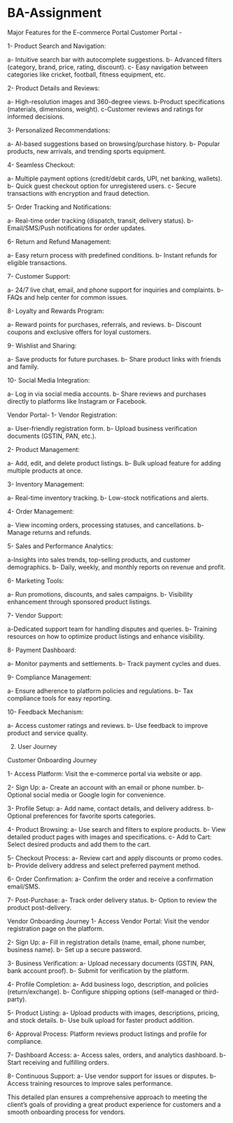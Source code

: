 # BA-Assignment

Major Features for the E-commerce Portal
Customer Portal - 

1- Product Search and Navigation:

a- Intuitive search bar with autocomplete suggestions.
b- Advanced filters (category, brand, price, rating, discount).
c- Easy navigation between categories like cricket, football, fitness equipment, etc.

2- Product Details and Reviews:

a- High-resolution images and 360-degree views.
b-Product specifications (materials, dimensions, weight).
c-Customer reviews and ratings for informed decisions.
   
3- Personalized Recommendations:

a- AI-based suggestions based on browsing/purchase history.
b- Popular products, new arrivals, and trending sports equipment.

4- Seamless Checkout:

a- Multiple payment options (credit/debit cards, UPI, net banking, wallets).
b- Quick guest checkout option for unregistered users.
c- Secure transactions with encryption and fraud detection.

5- Order Tracking and Notifications:

a- Real-time order tracking (dispatch, transit, delivery status).
b- Email/SMS/Push notifications for order updates.

6- Return and Refund Management:

a- Easy return process with predefined conditions.
b- Instant refunds for eligible transactions.

7- Customer Support:

a- 24/7 live chat, email, and phone support for inquiries and complaints.
b- FAQs and help center for common issues.

8- Loyalty and Rewards Program:

a- Reward points for purchases, referrals, and reviews.
b- Discount coupons and exclusive offers for loyal customers.

9- Wishlist and Sharing:

a- Save products for future purchases.
b- Share product links with friends and family.

10- Social Media Integration:

a- Log in via social media accounts.
b- Share reviews and purchases directly to platforms like Instagram or Facebook.

Vendor Portal- 
1- Vendor Registration:

a- User-friendly registration form.
b- Upload business verification documents (GSTIN, PAN, etc.).

2- Product Management:

a- Add, edit, and delete product listings.
b- Bulk upload feature for adding multiple products at once.

3- Inventory Management:

a- Real-time inventory tracking.
b- Low-stock notifications and alerts.

4- Order Management:

a- View incoming orders, processing statuses, and cancellations.
b- Manage returns and refunds.

5- Sales and Performance Analytics:

a-Insights into sales trends, top-selling products, and customer demographics.
b- Daily, weekly, and monthly reports on revenue and profit.

6- Marketing Tools:

a- Run promotions, discounts, and sales campaigns.
b- Visibility enhancement through sponsored product listings.

7- Vendor Support:

a-Dedicated support team for handling disputes and queries.
b- Training resources on how to optimize product listings and enhance visibility.

8- Payment Dashboard:

a- Monitor payments and settlements.
b- Track payment cycles and dues.

9- Compliance Management:

a- Ensure adherence to platform policies and regulations.
b- Tax compliance tools for easy reporting.

10- Feedback Mechanism:

a- Access customer ratings and reviews.
b- Use feedback to improve product and service quality.

2. User Journey

Customer Onboarding Journey

1- Access Platform: Visit the e-commerce portal via website or app.

2- Sign Up:
a- Create an account with an email or phone number.
b- Optional social media or Google login for convenience.

3- Profile Setup:
a- Add name, contact details, and delivery address.
b- Optional preferences for favorite sports categories.

4- Product Browsing:
a- Use search and filters to explore products.
b- View detailed product pages with images and specifications.
c- Add to Cart: Select desired products and add them to the cart. 

5- Checkout Process:
a- Review cart and apply discounts or promo codes.
b- Provide delivery address and select preferred payment method.

6- Order Confirmation:
a- Confirm the order and receive a confirmation email/SMS.

7- Post-Purchase:
a- Track order delivery status.
b- Option to review the product post-delivery.

 Vendor Onboarding Journey
1- Access Vendor Portal: Visit the vendor registration page on the platform.

2- Sign Up:
a- Fill in registration details (name, email, phone number, business name).
b- Set up a secure password.

3- Business Verification:
a- Upload necessary documents (GSTIN, PAN, bank account proof).
b- Submit for verification by the platform.

4- Profile Completion:
a- Add business logo, description, and policies (return/exchange).
b- Configure shipping options (self-managed or third-party).

5- Product Listing:
a- Upload products with images, descriptions, pricing, and stock details.
b- Use bulk upload for faster product addition.

6- Approval Process: Platform reviews product listings and profile for compliance.

7- Dashboard Access:
a- Access sales, orders, and analytics dashboard.
b- Start receiving and fulfilling orders.

8- Continuous Support:
a- Use vendor support for issues or disputes.
b- Access training resources to improve sales performance.

This detailed plan ensures a comprehensive approach to meeting the client’s goals of providing a great product experience for customers and a smooth onboarding process for vendors.
